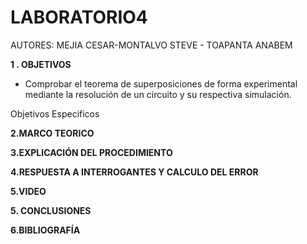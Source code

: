 # LABORATORIO4

AUTORES: MEJIA CESAR-MONTALVO STEVE - TOAPANTA ANABEM

**1 . OBJETIVOS**

* Comprobar el teorema de superposiciones de forma experimental mediante la resolución de un circuito y su respectiva simulación.

Objetivos Especificos


**2.MARCO TEORICO**



**3.EXPLICACIÓN DEL PROCEDIMIENTO**



**4.RESPUESTA A INTERROGANTES Y CALCULO DEL ERROR**




**5.VIDEO**


**5. CONCLUSIONES**



**6.BIBLIOGRAFÍA**
